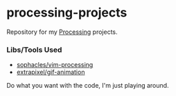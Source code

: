 processing-projects
===================

Repository for my [Processing](https://www.processing.org) projects.

### Libs/Tools Used

- [sophacles/vim-processing](https://github.com/sophacles/vim-processing)
- [extrapixel/gif-animation](https://github.com/extrapixel/gif-animation)

Do what you want with the code, I'm just playing around.
